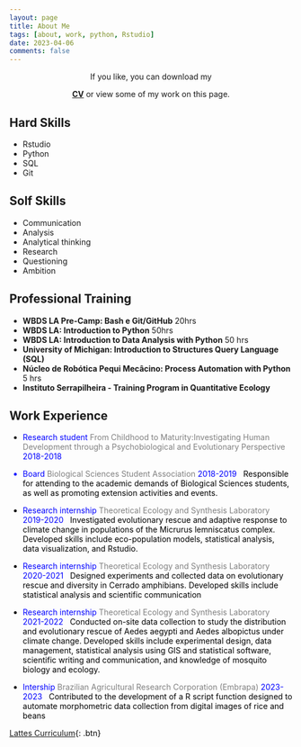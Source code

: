 ```yaml
---
layout: page
title: About Me
tags: [about, work, python, Rstudio]
date: 2023-04-06
comments: false
---
```

    
<!--<center><a href="http://taylantatli.github.io/Moon"><b>CV</b></a> is a minimal, one column jekyll theme.</center> <-->

<center><p>If you like, you can download my </p><a href="https://drive.google.com/file/d/1qGlpzzfgkXpHx_l4wmmk-MRTaaJ5YK9a/view?usp=sharing"><b>CV</b></a> or view some of my work on this page.</center>

## Hard Skills 
* Rstudio
* Python
* SQL
* Git

## Solf Skills 
* Communication 
* Analysis 
* Analytical thinking 
* Research 
* Questioning 
* Ambition

## Professional Training 

*  **WBDS LA Pre-Camp: Bash e Git/GitHub** 20hrs 
*  **WBDS LA: Introduction to Python** 50hrs 
*  **WBDS LA: Introduction to Data Analysis with Python** 50 hrs
* **University of Michigan: Introduction to Structures Query Language (SQL)** 
*  **Núcleo de Robótica Pequi Mecâcino: Process Automation with Python** 5 hrs
*  **Instituto Serrapilheira - Training Program in Quantitative Ecology** 

## Work Experience 

* <font color=blue>Research student <font color= gray> From Childhood to Maturity:Investigating Human Development through a Psychobiological and Evolutionary Perspective <font color=blue> 2018-2018

* <font color=blue> Board <font color= gray>Biological Sciences Student Association <font color=blue> 2018-2019 <font color= black> 
&nbsp; Responsible for attending to the academic demands of Biological Sciences students, as well as promoting extension activities and events.

* <font color=blue>Research internship  <font color= gray> Theoretical Ecology and Synthesis Laboratory <font color=blue> 2019-2020 <font color= black>
&nbsp; Investigated evolutionary rescue and adaptive response to climate change in populations of the Micrurus lemniscatus complex. Developed skills include eco-population models, statistical analysis, data visualization, and Rstudio.

* <font color=blue>Research internship <font color= gray> Theoretical Ecology and Synthesis Laboratory <font color=blue> 2020-2021 <font color= black>
&nbsp; Designed experiments and collected data on evolutionary rescue and diversity in Cerrado amphibians. Developed skills include statistical analysis and scientific communication 

* <font color=blue>Research internship <font color= gray> Theoretical Ecology and Synthesis Laboratory <font color=blue> 2021-2022 <font color= black>
&nbsp; Conducted on-site data collection to study the distribution and evolutionary rescue of Aedes aegypti and Aedes albopictus under climate change. Developed skills include experimental design, data management, statistical analysis using GIS and statistical software, scientific writing and communication, and knowledge of mosquito biology and ecology.

* <font color=blue> Intership <font color= gray>Brazilian Agricultural Research Corporation (Embrapa) <font color=blue> 2023-2023 <font color= black>
&nbsp; Contributed to the development of a R script function designed to automate morphometric data collection from digital images of rice and beans

      
[Lattes Curriculum](http://lattes.cnpq.br/9326098337353690){: .btn}

